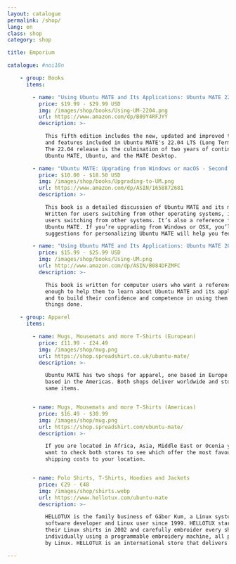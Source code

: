 ```yaml
---
layout: catalogue
permalink: /shop/
lang: en
class: shop
category: shop

title: Emporium

catalogue: #noi18n

    - group: Books
      items:

        - name: "Using Ubuntu MATE and Its Applications: Ubuntu MATE 22.04 LTS Edition"
          price: $19.99 - $29.99 USD
          img: /images/shop/books/Using-UM-2204.png
          url: https://www.amazon.com/dp/B09Y4RFJYY
          description: >-

            This fifth edition includes the new, updated and improved themes, applications,
            and features included in Ubuntu MATE's 22.04 LTS (Long Term Support) release.
            The 22.04 release is the culmination of two years of continual improvement to
            Ubuntu MATE, Ubuntu, and the MATE Desktop.

        - name: "Ubuntu MATE: Upgrading from Windows or macOS - Second Edition"
          price: $10.00 - $18.50 USD
          img: /images/shop/books/Upgrading-to-UM.png
          url: https://www.amazon.com/dp/ASIN/1658872681
          description: >-

            This book is a detailed discussion of Ubuntu MATE and its major applications.
            Written for users switching from other operating systems, it’s not ONLY for
            users switching from other systems. It’s also a reference for everyone using
            Ubuntu MATE. If you’re upgrading from Windows or OSX, you’ll find that our
            suggestions for personalizing Ubuntu MATE will help you feel right at home.

        - name: "Using Ubuntu MATE and Its Applications: Ubuntu MATE 20.04 LTS Edition"
          price: $15.99 - $25.99 USD
          img: /images/shop/books/Using-UM.png
          url: http://www.amazon.com/dp/ASIN/B084DFZMFC
          description: >-

            This book is written for computer users who want a reference detailed
            enough to help them to learn about Ubuntu MATE and its applications
            and to build their confidence and competence in using them to get
            things done.

    - group: Apparel
      items:

        - name: Mugs, Mousemats and more T-Shirts (European)
          price: £11.99 - £24.49
          img: /images/shop/mug.png
          url: https://shop.spreadshirt.co.uk/ubuntu-mate/
          description: >-

            Ubuntu MATE has two shops for apparel, one based in Europe and one
            based in the Americas. Both shops deliver worldwide and stock the
            same items.


        - name: Mugs, Mousemats and more T-Shirts (Americas)
          price: $16.49 - $30.99
          img: /images/shop/mug.png
          url: https://shop.spreadshirt.com/ubuntu-mate/
          description: >-

            If you are located in Africa, Asia, Middle East or Ocenia you may
            want to check both stores to see which offer the most favourable
            shipping costs to your location.


        - name: Polo Shirts, T-Shirts, Hoodies and Jackets
          price: €29 - €48
          img: /images/shop/shirts.webp
          url: https://www.hellotux.com/ubuntu-mate
          description: >-

            HELLOTUX is the family business of Gábor Kum, a Linux system administrator,
            software developer and Linux user since 1999. HELLOTUX started making
            their Linux shirts in 2002 and carefully embroider every shirt
            individually using a programmable embroidery machine, all powered
            by Linux. HELLOTUX is an international store that delivers worldwide.

---
```

